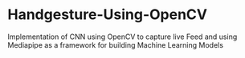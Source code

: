 # Handgesture-Using-OpenCV
Implementation of CNN using OpenCV to capture live Feed and using Mediapipe as a framework for building Machine Learning Models
